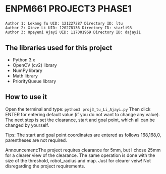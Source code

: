 # ENPM661 PROJECT3 PHASE1
### 
    Author 1: Lekang Tu UID: 121227287 Directory ID: ltu
    Author 2: Xinze Li UID: 120278136 Directory ID: starli98
    Author 3: Opeyemi Ajayi UID: 117001969 Directory ID: dajayi1

## The libraries used for this project

- Python 3.x
- OpenCV (cv2) library
- NumPy library
- Math library
- PriorityQueue library

## How to use it

Open the terminal and type: `python3 proj3_tu_Li_Ajayi.py`
Then click ENTER for entering default value (if you do not want to change any value).
The next step is set the clearance, start and goal point, which all can be changed by yourself. 

Tips: The start and goal point coordinates are entered as follows 168,168,0, parentheses are not required.

Announcement:The project requires clearance for 5mm, but I chose 25mm for a clearer view of the clearance. The same operation is done with the size of the threshold, robot_radius and map. Just for clearer veiw! Not disregarding the project requirements.

